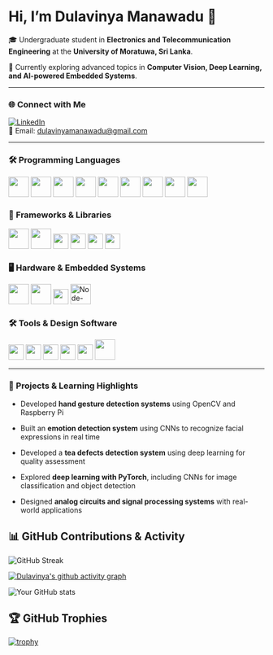 # Hi, I’m Dulavinya Manawadu 👋

🎓 Undergraduate student in **Electronics and Telecommunication Engineering** at the **University of Moratuwa, Sri Lanka**.   

🌱 Currently exploring advanced topics in **Computer Vision, Deep Learning, and AI-powered Embedded Systems**.

---

### 🌐 Connect with Me

[![LinkedIn](https://img.shields.io/badge/LinkedIn-blue?style=flat&logo=linkedin)](https://www.linkedin.com/in/dulavinya-manawadu-2ab7742b9/)  
📧 Email: [dulavinyamanawadu@gmail.com](mailto:dulavinyamanawadu@gmail.com)

---
### 🛠️ Programming Languages
<p align="left">
  <img src="https://cdn.jsdelivr.net/gh/devicons/devicon/icons/c/c-original.svg" width="40" height="40"/>
  <img src="https://cdn.jsdelivr.net/gh/devicons/devicon/icons/cplusplus/cplusplus-original.svg" width="40" height="40"/>
  <img src="https://cdn.jsdelivr.net/gh/devicons/devicon/icons/java/java-original.svg" width="40" height="40"/>
  <img src="https://cdn.jsdelivr.net/gh/devicons/devicon/icons/python/python-original.svg" width="40" height="40"/>
  <img src="https://cdn.jsdelivr.net/gh/devicons/devicon/icons/html5/html5-original.svg" width="40" height="40"/>
  <img src="https://cdn.jsdelivr.net/gh/devicons/devicon/icons/css3/css3-original.svg" width="40" height="40"/>
  <img src="https://cdn.jsdelivr.net/gh/devicons/devicon/icons/javascript/javascript-original.svg" width="40" height="40"/>
  <img src="https://cdn.jsdelivr.net/gh/devicons/devicon/icons/matlab/matlab-original.svg" width="40" height="40"/>
  <img src="https://cdn.jsdelivr.net/gh/devicons/devicon/icons/latex/latex-original.svg" width="40" height="40"/>
</p>

### 🧰 Frameworks & Libraries
<p align="left">
  <img src="https://cdn.jsdelivr.net/gh/devicons/devicon/icons/pytorch/pytorch-original.svg" width="40" height="40"/>
  <img src="https://cdn.jsdelivr.net/gh/devicons/devicon/icons/opencv/opencv-original.svg" width="40" height="40"/>
  <img src="https://img.shields.io/badge/TensorFlow-FF6F00?style=for-the-badge&logo=tensorflow&logoColor=white" height="30"/>
  <img src="https://img.shields.io/badge/NumPy-013243?style=for-the-badge&logo=numpy&logoColor=white" height="30"/>
  <img src="https://img.shields.io/badge/Pandas-150458?style=for-the-badge&logo=pandas&logoColor=white" height="30"/>
  <img src="https://img.shields.io/badge/Jupyter-333333?style=for-the-badge&logoColor=white" height="30"/>
</p>

### 🖥️ Hardware & Embedded Systems
<p align="left">
  <img src="https://cdn.jsdelivr.net/gh/devicons/devicon/icons/arduino/arduino-original.svg" width="40" height="40"/>
  <img src="https://cdn.jsdelivr.net/gh/devicons/devicon/icons/raspberrypi/raspberrypi-original.svg" width="40" height="40"/>
  <img src="https://img.shields.io/badge/PlatformIO-1E90FF?style=for-the-badge&logo=platformio&logoColor=white" height="30"/>
  <img src="https://nodered.org/about/resources/media/node-red-icon.svg" width="40" height="40" alt="Node-RED"/>
</p>

### 🛠️ Tools & Design Software
<p align="left">
  <img src="https://img.shields.io/badge/MQTT-333333?style=for-the-badge&logoColor=white" height="30" />
  <img src="https://img.shields.io/badge/Quartus%20Prime-333333?style=for-the-badge&logoColor=white" height="30" />
  <img src="https://img.shields.io/badge/Verilog%20HDL-333333?style=for-the-badge&logoColor=white" height="30" />
  <img src="https://img.shields.io/badge/SolidWorks-333333?style=for-the-badge&logoColor=white" height="30" />
  <img src="https://img.shields.io/badge/Altium%20Designer-333333?style=for-the-badge&logoColor=white" height="30" />
  <img src="https://cdn.jsdelivr.net/gh/devicons/devicon/icons/vscode/vscode-original.svg" width="40" height="40"/>
</p>

---

### 🌟 Projects & Learning Highlights

- Developed **hand gesture detection systems** using OpenCV and Raspberry Pi  

- Built an **emotion detection system** using CNNs to recognize facial expressions in real time  
- Developed a **tea defects detection system** using deep learning for quality assessment  
- Explored **deep learning with PyTorch**, including CNNs for image classification and object detection  
- Designed **analog circuits and signal processing systems** with real-world applications  


## 📊 GitHub Contributions & Activity



![GitHub Streak](https://streak-stats.demolab.com?user=Dulavinya&theme=radical&hide_border=true)


[![Dulavinya's github activity graph](https://github-readme-activity-graph.vercel.app/graph?username=Dulavinya&theme=react-dark)](https://github.com/ashutosh00710/github-readme-activity-graph)

![Your GitHub stats](https://github-readme-stats.vercel.app/api?username=Dulavinya&show_icons=true&theme=radical)
## 🏆 GitHub Trophies

[![trophy](https://github-profile-trophy.vercel.app/?username=Dulavinya&theme=onedark&row=1&column=7&title=Stars,Followers,Commits,PullRequest,Issues,Repositories,Experience)](https://github.com/ryo-ma/github-profile-trophy)

